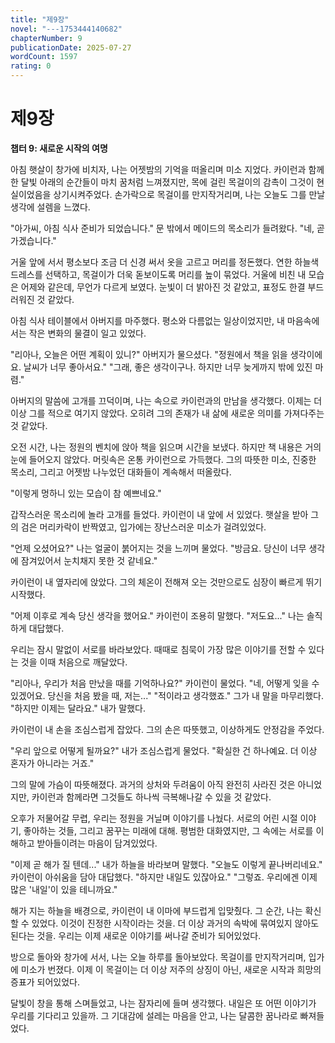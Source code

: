 ```yaml
---
title: "제9장"
novel: "---1753444140682"
chapterNumber: 9
publicationDate: 2025-07-27
wordCount: 1597
rating: 0
---
```


# 제9장

**챕터 9: 새로운 시작의 여명**

아침 햇살이 창가에 비치자, 나는 어젯밤의 기억을 떠올리며 미소 지었다. 카이런과 함께한 달빛 아래의 순간들이 마치 꿈처럼 느껴졌지만, 목에 걸린 목걸이의 감촉이 그것이 현실이었음을 상기시켜주었다. 손가락으로 목걸이를 만지작거리며, 나는 오늘도 그를 만날 생각에 설렘을 느꼈다.

"아가씨, 아침 식사 준비가 되었습니다." 문 밖에서 메이드의 목소리가 들려왔다.
"네, 곧 가겠습니다."

거울 앞에 서서 평소보다 조금 더 신경 써서 옷을 고르고 머리를 정돈했다. 연한 하늘색 드레스를 선택하고, 목걸이가 더욱 돋보이도록 머리를 높이 묶었다. 거울에 비친 내 모습은 어제와 같은데, 무언가 다르게 보였다. 눈빛이 더 밝아진 것 같았고, 표정도 한결 부드러워진 것 같았다.

아침 식사 테이블에서 아버지를 마주했다. 평소와 다름없는 일상이었지만, 내 마음속에서는 작은 변화의 물결이 일고 있었다.

"리아나, 오늘은 어떤 계획이 있니?" 아버지가 물으셨다.
"정원에서 책을 읽을 생각이에요. 날씨가 너무 좋아서요."
"그래, 좋은 생각이구나. 하지만 너무 늦게까지 밖에 있진 마렴."

아버지의 말씀에 고개를 끄덕이며, 나는 속으로 카이런과의 만남을 생각했다. 이제는 더 이상 그를 적으로 여기지 않았다. 오히려 그의 존재가 내 삶에 새로운 의미를 가져다주는 것 같았다.

오전 시간, 나는 정원의 벤치에 앉아 책을 읽으며 시간을 보냈다. 하지만 책 내용은 거의 눈에 들어오지 않았다. 머릿속은 온통 카이런으로 가득했다. 그의 따뜻한 미소, 진중한 목소리, 그리고 어젯밤 나누었던 대화들이 계속해서 떠올랐다.

"이렇게 멍하니 있는 모습이 참 예쁘네요."

갑작스러운 목소리에 놀라 고개를 들었다. 카이런이 내 앞에 서 있었다. 햇살을 받아 그의 검은 머리카락이 반짝였고, 입가에는 장난스러운 미소가 걸려있었다.

"언제 오셨어요?" 나는 얼굴이 붉어지는 것을 느끼며 물었다.
"방금요. 당신이 너무 생각에 잠겨있어서 눈치채지 못한 것 같네요."

카이런이 내 옆자리에 앉았다. 그의 체온이 전해져 오는 것만으로도 심장이 빠르게 뛰기 시작했다.

"어제 이후로 계속 당신 생각을 했어요." 카이런이 조용히 말했다.
"저도요..." 나는 솔직하게 대답했다.

우리는 잠시 말없이 서로를 바라보았다. 때때로 침묵이 가장 많은 이야기를 전할 수 있다는 것을 이때 처음으로 깨달았다.

"리아나, 우리가 처음 만났을 때를 기억하나요?" 카이런이 물었다.
"네, 어떻게 잊을 수 있겠어요. 당신을 처음 봤을 때, 저는..."
"적이라고 생각했죠." 그가 내 말을 마무리했다.
"하지만 이제는 달라요." 내가 말했다.

카이런이 내 손을 조심스럽게 잡았다. 그의 손은 따뜻했고, 이상하게도 안정감을 주었다.

"우리 앞으로 어떻게 될까요?" 내가 조심스럽게 물었다.
"확실한 건 하나예요. 더 이상 혼자가 아니라는 거죠."

그의 말에 가슴이 따뜻해졌다. 과거의 상처와 두려움이 아직 완전히 사라진 것은 아니었지만, 카이런과 함께라면 그것들도 하나씩 극복해나갈 수 있을 것 같았다.

오후가 저물어갈 무렵, 우리는 정원을 거닐며 이야기를 나눴다. 서로의 어린 시절 이야기, 좋아하는 것들, 그리고 꿈꾸는 미래에 대해. 평범한 대화였지만, 그 속에는 서로를 이해하고 받아들이려는 마음이 담겨있었다.

"이제 곧 해가 질 텐데..." 내가 하늘을 바라보며 말했다.
"오늘도 이렇게 끝나버리네요." 카이런이 아쉬움을 담아 대답했다.
"하지만 내일도 있잖아요."
"그렇죠. 우리에겐 이제 많은 '내일'이 있을 테니까요."

해가 지는 하늘을 배경으로, 카이런이 내 이마에 부드럽게 입맞췄다. 그 순간, 나는 확신할 수 있었다. 이것이 진정한 시작이라는 것을. 더 이상 과거의 속박에 묶여있지 않아도 된다는 것을. 우리는 이제 새로운 이야기를 써나갈 준비가 되어있었다.

방으로 돌아와 창가에 서서, 나는 오늘 하루를 돌아보았다. 목걸이를 만지작거리며, 입가에 미소가 번졌다. 이제 이 목걸이는 더 이상 저주의 상징이 아닌, 새로운 시작과 희망의 증표가 되어있었다. 

달빛이 창을 통해 스며들었고, 나는 잠자리에 들며 생각했다. 내일은 또 어떤 이야기가 우리를 기다리고 있을까. 그 기대감에 설레는 마음을 안고, 나는 달콤한 꿈나라로 빠져들었다.